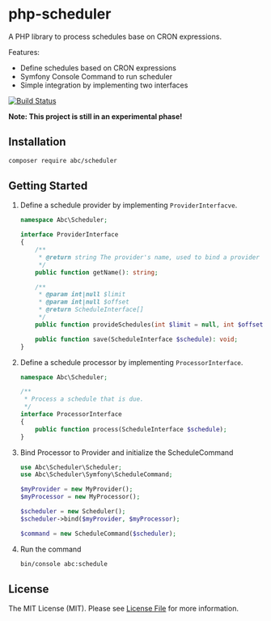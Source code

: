 # php-scheduler

A PHP library to process schedules base on CRON expressions.

Features:
* Define schedules based on CRON expressions 
* Symfony Console Command to run scheduler
* Simple integration by implementing two interfaces

[![Build Status](https://travis-ci.org/aboutcoders/php-scheduler.png?branch=master)](https://travis-ci.org/aboutcoders/php-scheduler)

**Note: This project is still in an experimental phase!**

## Installation

```bash
composer require abc/scheduler
```

## Getting Started

1. Define a schedule provider by implementing `ProviderInterfacve`.

	```php
	namespace Abc\Scheduler;
	
	interface ProviderInterface
	{
	    /**
	     * @return string The provider's name, used to bind a provider to processors
	     */
	    public function getName(): string;
	
	    /**
	     * @param int|null $limit
	     * @param int|null $offset
	     * @return ScheduleInterface[]
	     */
	    public function provideSchedules(int $limit = null, int $offset = null): array;
	
	    public function save(ScheduleInterface $schedule): void;
	}
	```

2. Define a schedule processor by implementing `ProcessorInterface`.

	```php
	namespace Abc\Scheduler;
	
	/**
	 * Process a schedule that is due.
	 */
	interface ProcessorInterface
	{
	    public function process(ScheduleInterface $schedule);
	}
	```

3. Bind Processor to Provider and initialize the ScheduleCommand

	```php
	use Abc\Scheduler\Scheduler;
	use Abc\Scheduler\Symfony\ScheduleCommand;
	
	$myProvider = new MyProvider();
	$myProcessor = new MyProcessor();
	
	$scheduler = new Scheduler();
	$scheduler->bind($myProvider, $myProcessor);
	
	$command = new ScheduleCommand($scheduler);
	```
    
4. Run the command

	```bash
	bin/console abc:schedule
	```

## License

The MIT License (MIT). Please see [License File](./LICENSE) for more information.
